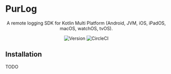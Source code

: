 # PurLog

<p align="center">
A remote logging SDK for Kotlin Multi Platform (Android, JVM, iOS, iPadOS, macOS, watchOS, tvOS).
</p>

<p align="center">
  <img src="https://img.shields.io/badge/version-0.9.0-blue" alt="Version">
  <img src="https://dl.circleci.com/status-badge/img/circleci/QHEuwkxDTekYMK98ity4TZ/3HAoqtaHTWTsXrqjRFLDV4/tree/main.svg?style=shield" alt="CircleCI">
</p>


## Installation

TODO
